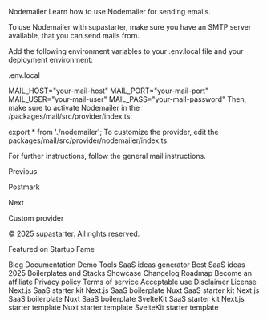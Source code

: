 Nodemailer
Learn how to use Nodemailer for sending emails.

To use Nodemailer with supastarter, make sure you have an SMTP server available, that you can send mails from.

Add the following environment variables to your .env.local file and your deployment environment:

.env.local

MAIL_HOST="your-mail-host"
MAIL_PORT="your-mail-port"
MAIL_USER="your-mail-user"
MAIL_PASS="your-mail-password"
Then, make sure to activate Nodemailer in the /packages/mail/src/provider/index.ts:


export * from './nodemailer';
To customize the provider, edit the packages/mail/src/provider/nodemailer/index.ts.

For further instructions, follow the general mail instructions.

Previous

Postmark

Next

Custom provider

© 2025 supastarter. All rights reserved.

Featured on Startup Fame



Blog
Documentation
Demo
Tools
SaaS ideas generator
Best SaaS ideas 2025
Boilerplates and Stacks
Showcase
Changelog
Roadmap
Become an affiliate
Privacy policy
Terms of service
Acceptable use
Disclaimer
License
Next.js SaaS starter kit
Next.js SaaS boilerplate
Nuxt SaaS starter kit
Next.js SaaS boilerplate
Nuxt SaaS boilerplate
SvelteKit SaaS starter kit
Next.js starter template
Nuxt starter template
SvelteKit starter template

